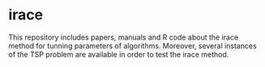 # irace
This repository includes papers, manuals and R code about the irace method for tunning parameters of algorithms. Moreover,
several instances of the TSP problem are available in order to test the irace method.
